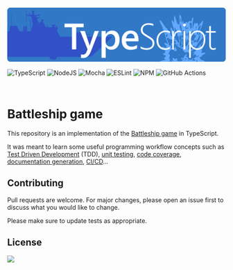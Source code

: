 <p align="center">
  <img src="assets/battleship_ts_logo.svg" style="zoom: 80%;" />
</p>

![TypeScript](https://img.shields.io/badge/typescript-%23007ACC.svg?style=for-the-badge&logo=typescript&logoColor=white) ![NodeJS](https://img.shields.io/badge/node.js-%2343853D.svg?style=for-the-badge&logo=node.js&logoColor=white) ![Mocha](https://img.shields.io/badge/-mocha-%238D6748?style=for-the-badge&logo=mocha&logoColor=white) ![ESLint](https://img.shields.io/badge/ESLint-4B3263?style=for-the-badge&logo=eslint&logoColor=white) ![NPM](https://img.shields.io/badge/NPM-%23000000.svg?style=for-the-badge&logo=npm&logoColor=white) ![GitHub  Actions](https://img.shields.io/badge/githubactions-%232671E5.svg?style=for-the-badge&logo=githubactions&logoColor=white)

<br>

# Battleship game

This repository is an implementation of the [Battleship game](<https://en.wikipedia.org/wiki/Battleship_(game)>) in TypeScript.

It was meant to learn some useful programming workflow concepts such as [Test Driven Development](https://en.wikipedia.org/wiki/Test-driven_development) (TDD), [unit testing](https://en.wikipedia.org/wiki/Unit_testing), [code coverage](https://en.wikipedia.org/wiki/Code_coverage), [documentation generation](https://en.wikipedia.org/wiki/Software_documentation), [CI/CD](https://en.wikipedia.org/wiki/Continuous_integration)...

## Contributing

Pull requests are welcome. For major changes, please open an issue first to discuss what you would like to change.

Please make sure to update tests as appropriate.

## License

![](https://camo.githubusercontent.com/3dbcfa4997505c80ef928681b291d33ecfac2dabf563eb742bb3e269a5af909c/68747470733a2f2f696d672e736869656c64732e696f2f6769746875622f6c6963656e73652f496c65726961796f2f6d61726b646f776e2d6261646765733f7374796c653d666f722d7468652d6261646765)
